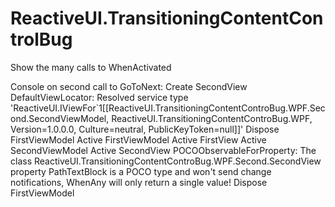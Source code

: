 # ReactiveUI.TransitioningContentControlBug
Show the many calls to WhenActivated 

Console on second call to GoToNext:
Create SecondView
DefaultViewLocator: Resolved service type 'ReactiveUI.IViewFor`1[[ReactiveUI.TransitioningContentControBug.WPF.Second.SecondViewModel, ReactiveUI.TransitioningContentControBug.WPF, Version=1.0.0.0, Culture=neutral, PublicKeyToken=null]]'
Dispose FirstViewModel
Active FirstViewModel
Active FirstView
Active SecondViewModel
Active SecondView
POCOObservableForProperty: The class ReactiveUI.TransitioningContentControBug.WPF.Second.SecondView property PathTextBlock is a POCO type and won't send change notifications, WhenAny will only return a single value!
Dispose FirstViewModel
